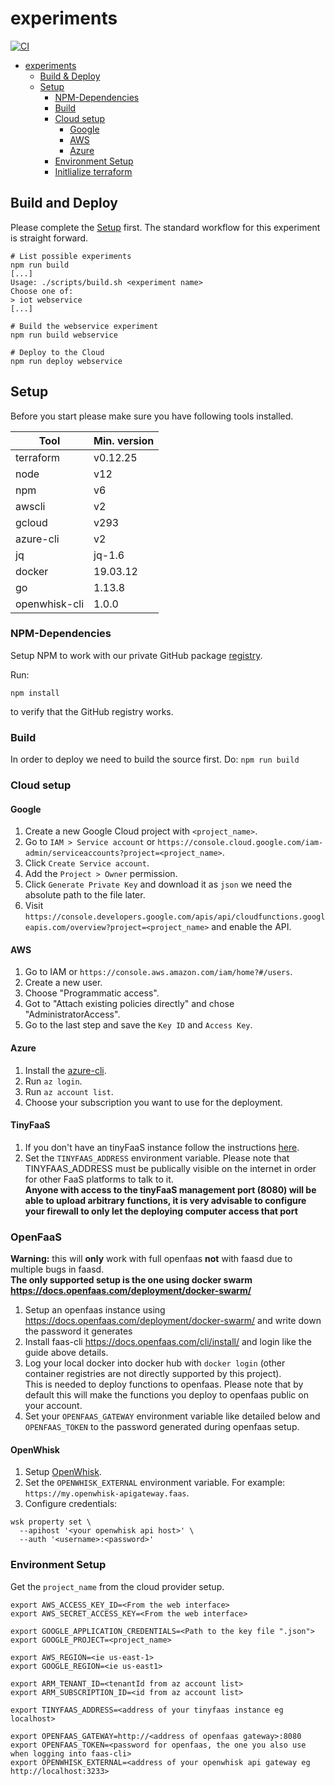 # experiments

[![CI](https://github.com/FaaSterMetrics/experiments/workflows/CI/badge.svg)](https://github.com/FaaSterMetrics/experiments/actions?query=workflow%3ACI+branch%3Amaster)

- [experiments](#experiments)
  - [Build & Deploy](#build-and-deploy)
  - [Setup](#setup)
    - [NPM-Dependencies](#npm-dependencies)
    - [Build](#build)
    - [Cloud setup](#cloud-setup)
      - [Google](#google)
      - [AWS](#aws)
      - [Azure](#azure)
    - [Environment Setup](#environment-setup)
    - [Initlialize terraform](#initlialize-terraform)

## Build and Deploy

Please complete the [Setup](#setup) first.
The standard workflow for this experiment is straight forward.

```shell
# List possible experiments
npm run build
[...]
Usage: ./scripts/build.sh <experiment name>
Choose one of:
> iot webservice
[...]

# Build the webservice experiment
npm run build webservice

# Deploy to the Cloud
npm run deploy webservice
```

## Setup

Before you start please make sure you have following tools installed.

| Tool          | Min. version |
| ------------- | ------------ |
| terraform     | v0.12.25     |
| node          | v12          |
| npm           | v6           |
| awscli        | v2           |
| gcloud        | v293         |
| azure-cli     | v2           |
| jq            | jq-1.6       |
| docker        | 19.03.12     |
| go            | 1.13.8       |
| openwhisk-cli | 1.0.0        |

### NPM-Dependencies

Setup NPM to work with our private GitHub package [registry](https://help.github.com/en/packages/using-github-packages-with-your-projects-ecosystem/configuring-npm-for-use-with-github-packages).

Run:

```shell
npm install
```

to verify that the GitHub registry works.

### Build

In order to deploy we need to build the source first. Do: `npm run build`

### Cloud setup

#### Google

1. Create a new Google Cloud project with `<project_name>`.
2. Go to `IAM > Service account` or `https://console.cloud.google.com/iam-admin/serviceaccounts?project=<project_name>`.
3. Click `Create Service account`.
4. Add the `Project > Owner` permission.
5. Click `Generate Private Key` and download it as `json` we need the absolute path to the file later.
6. Visit `https://console.developers.google.com/apis/api/cloudfunctions.googleapis.com/overview?project=<project_name>` and enable the API.

#### AWS

1. Go to IAM or `https://console.aws.amazon.com/iam/home?#/users`.
2. Create a new user.
3. Choose "Programmatic access".
4. Got to "Attach existing policies directly" and chose "AdministratorAccess".
5. Go to the last step and save the `Key ID` and `Access Key`.

#### Azure

1. Install the [azure-cli](https://docs.microsoft.com/en-us/cli/azure/install-azure-cli?view=azure-cli-latest).
2. Run `az login`.
3. Run `az account list`.
4. Choose your subscription you want to use for the deployment.

#### TinyFaaS

1. If you don't have an tinyFaaS instance follow the instructions [here](https://github.com/FaaSterMetrics/tinyFaaS).
2. Set the `TINYFAAS_ADDRESS` environment variable. Please note that TINYFAAS_ADDRESS must be publically visible on the internet in order for other FaaS platforms to talk to it.  
   **Anyone with access to the tinyFaaS management port (8080) will be able to upload arbitrary functions, it is very advisable to configure your firewall to only let the deploying computer access that port**

### OpenFaaS

**Warning:** this will **only** work with full openfaas **not** with faasd due to multiple bugs in faasd.  
**The only supported setup is the one using docker swarm https://docs.openfaas.com/deployment/docker-swarm/**

1. Setup an openfaas instance using https://docs.openfaas.com/deployment/docker-swarm/ and write down the password it generates
2. Install faas-cli https://docs.openfaas.com/cli/install/ and login like the guide above details.
3. Log your local docker into docker hub with `docker login` (other container registries are not directly supported by this project).  
   This is needed to deploy functions to openfaas. Please note that by default this will make the functions you deploy to openfaas public on your account.
4. Set your `OPENFAAS_GATEWAY` environment variable like detailed below and `OPENFAAS_TOKEN` to the password generated during openfaas setup.

#### OpenWhisk

1. Setup [OpenWhisk](https://openwhisk.apache.org/documentation.html#openwhisk_deployment).
2. Set the `OPENWHISK_EXTERNAL` environment variable. For example: `https://my.openwhisk-apigateway.faas`.
3. Configure credentials:

```
wsk property set \
  --apihost '<your openwhisk api host>' \
  --auth '<username>:<password>'
```

### Environment Setup

Get the `project_name` from the cloud provider setup.

```shell
export AWS_ACCESS_KEY_ID=<From the web interface>
export AWS_SECRET_ACCESS_KEY=<From the web interface>

export GOOGLE_APPLICATION_CREDENTIALS=<Path to the key file ".json">
export GOOGLE_PROJECT=<project_name>

export AWS_REGION=<ie us-east-1>
export GOOGLE_REGION=<ie us-east1>

export ARM_TENANT_ID=<tenantId from az account list>
export ARM_SUBSCRIPTION_ID=<id from az account list>

export TINYFAAS_ADDRESS=<address of your tinyfaas instance eg localhost>

export OPENFAAS_GATEWAY=http://<address of openfaas gateway>:8080
export OPENFAAS_TOKEN=<password for openfaas, the one you also use when logging into faas-cli>
export OPENWHISK_EXTERNAL=<address of your openwhisk api gateway eg http://localhost:3233>
```
